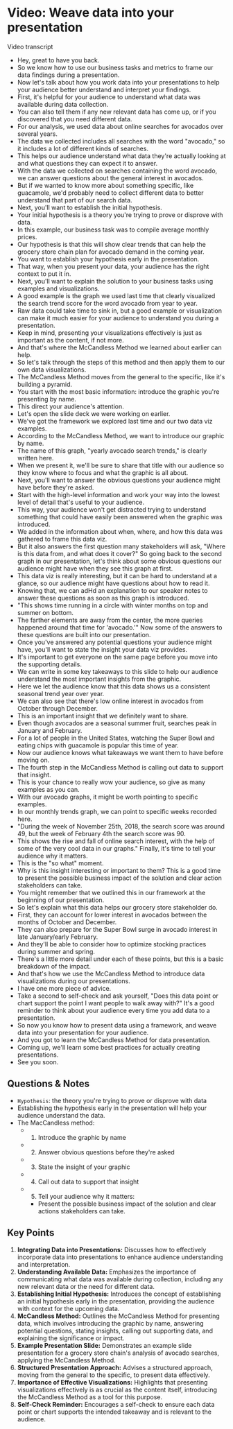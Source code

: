 # Video: Weave data into your presentation

Video transcript

- Hey, great to have you back.
- So we know how to use our business tasks and metrics to frame our data findings during a presentation.
- Now let's talk about how you work data into your presentations to help your audience better understand and interpret your findings.
- First, it's helpful for your audience to understand what data was available during data collection.
- You can also tell them if any new relevant data has come up, or if you discovered that you need different data.
- For our analysis, we used data about online searches for avocados over several years.
- The data we collected includes all searches with the word "avocado," so it includes a lot of different kinds of searches.
- This helps our audience understand what data they're actually looking at and what questions they can expect it to answer.
- With the data we collected on searches containing the word avocado, we can answer questions about the general interest in avocados.
- But if we wanted to know more about something specific, like guacamole, we'd probably need to collect different data to better understand that part of our search data.
- Next, you'll want to establish the initial hypothesis.
- Your initial hypothesis is a theory you're trying to prove or disprove with data.
- In this example, our business task was to compile average monthly prices.
- Our hypothesis is that this will show clear trends that can help the grocery store chain plan for avocado demand in the coming year.
- You want to establish your hypothesis early in the presentation.
- That way, when you present your data, your audience has the right context to put it in.
- Next, you'll want to explain the solution to your business tasks using examples and visualizations.
- A good example is the graph we used last time that clearly visualized the search trend score for the word avocado from year to year.
- Raw data could take time to sink in, but a good example or visualization can make it much easier for your audience to understand you during a presentation.
- Keep in mind, presenting your visualizations effectively is just as important as the content, if not more.
- And that's where the McCandless Method we learned about earlier can help.
- So let's talk through the steps of this method and then apply them to our own data visualizations.
- The McCandless Method moves from the general to the specific, like it's building a pyramid.
- You start with the most basic information: introduce the graphic you're presenting by name.
- This direct your audience's attention.
- Let's open the slide deck we were working on earlier.
- We've got the framework we explored last time and our two data viz examples.
- According to the McCandless Method, we want to introduce our graphic by name.
- The name of this graph, "yearly avocado search trends," is clearly written here.
- When we present it, we'll be sure to share that title with our audience so they know where to focus and what the graphic is all about.
- Next, you'll want to answer the obvious questions your audience might have before they're asked.
- Start with the high-level information and work your way into the lowest level of detail that's useful to your audience.
- This way, your audience won't get distracted trying to understand something that could have easily been answered when the graphic was introduced.
- We added in the information about when, where, and how this data was gathered to frame this data viz.
- But it also answers the first question many stakeholders will ask, "Where is this data from, and what does it cover?" So going back to the second graph in our presentation, let's think about some obvious questions our audience might have when they see this graph at first.
- This data viz is really interesting, but it can be hard to understand at a glance, so our audience might have questions about how to read it.
- Knowing that, we can adHd an explanation to our speaker notes to answer these questions as soon as this graph is introduced.
- "This shows time running in a circle with winter months on top and summer on bottom.
- The farther elements are away from the center, the more queries happened around that time for 'avocado.'" Now some of the answers to these questions are built into our presentation.
- Once you've answered any potential questions your audience might have, you'll want to state the insight your data viz provides.
- It's important to get everyone on the same page before you move into the supporting details.
- We can write in some key takeaways to this slide to help our audience understand the most important insights from the graphic.
- Here we let the audience know that this data shows us a consistent seasonal trend year over year.
- We can also see that there's low online interest in avocados from October through December.
- This is an important insight that we definitely want to share.
- Even though avocados are a seasonal summer fruit, searches peak in January and February.
- For a lot of people in the United States, watching the Super Bowl and eating chips with guacamole is popular this time of year.
- Now our audience knows what takeaways we want them to have before moving on.
- The fourth step in the McCandless Method is calling out data to support that insight.
- This is your chance to really wow your audience, so give as many examples as you can.
- With our avocado graphs, it might be worth pointing to specific examples.
- In our monthly trends graph, we can point to specific weeks recorded here.
- "During the week of November 25th, 2018, the search score was around 49, but the week of February 4th the search score was 90.
- This shows the rise and fall of online search interest, with the help of some of the very cool data in our graphs." Finally, it's time to tell your audience why it matters.
- This is the "so what" moment.
- Why is this insight interesting or important to them? This is a good time to present the possible business impact of the solution and clear action stakeholders can take.
- You might remember that we outlined this in our framework at the beginning of our presentation.
- So let's explain what this data helps our grocery store stakeholder do.
- First, they can account for lower interest in avocados between the months of October and December.
- They can also prepare for the Super Bowl surge in avocado interest in late January/early February.
- And they'll be able to consider how to optimize stocking practices during summer and spring.
- There's a little more detail under each of these points, but this is a basic breakdown of the impact.
- And that's how we use the McCandless Method to introduce data visualizations during our presentations.
- I have one more piece of advice.
- Take a second to self-check and ask yourself, "Does this data point or chart support the point I want people to walk away with?" It's a good reminder to think about your audience every time you add data to a presentation.
- So now you know how to present data using a framework, and weave data into your presentation for your audience.
- And you got to learn the McCandless Method for data presentation.
- Coming up, we'll learn some best practices for actually creating presentations.
- See you soon.

## Questions & Notes

- `Hypothesis`: the theory you're trying to prove or disprove with data
- Establishing the hypothesis early in the presentation will help your audience understand the data.
- The MacCandless method:
  - 1. Introduce the graphic by name
  - 2. Answer obvious questions before they're asked
  - 3. State the insight of your graphic
  - 4. Call out data to support that insight
  - 5. Tell your audience why it matters:
    - Present the possible business impact of the solution and clear actions stakeholders can take.

## Key Points

1. **Integrating Data into Presentations:** Discusses how to effectively incorporate data into presentations to enhance audience understanding and interpretation.
2. **Understanding Available Data:** Emphasizes the importance of communicating what data was available during collection, including any new relevant data or the need for different data.
3. **Establishing Initial Hypothesis:** Introduces the concept of establishing an initial hypothesis early in the presentation, providing the audience with context for the upcoming data.
4. **McCandless Method:** Outlines the McCandless Method for presenting data, which involves introducing the graphic by name, answering potential questions, stating insights, calling out supporting data, and explaining the significance or impact.
5. **Example Presentation Slide:** Demonstrates an example slide presentation for a grocery store chain's analysis of avocado searches, applying the McCandless Method.
6. **Structured Presentation Approach:** Advises a structured approach, moving from the general to the specific, to present data effectively.
7. **Importance of Effective Visualizations:** Highlights that presenting visualizations effectively is as crucial as the content itself, introducing the McCandless Method as a tool for this purpose.
8. **Self-Check Reminder:** Encourages a self-check to ensure each data point or chart supports the intended takeaway and is relevant to the audience.
